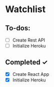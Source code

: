 # Watchlist

## To-dos:

- [ ] Create Rest API
- [ ] Initialize Heroku
 
## Completed ✓

- [x] Create React App
- [x] Initialize Heroku
